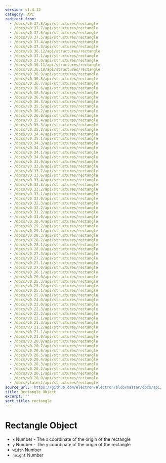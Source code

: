 ```yaml
---
version: v1.4.12
category: API
redirect_from:
  - /docs/v0.37.8/api/structures/rectangle
  - /docs/v0.37.7/api/structures/rectangle
  - /docs/v0.37.6/api/structures/rectangle
  - /docs/v0.37.5/api/structures/rectangle
  - /docs/v0.37.4/api/structures/rectangle
  - /docs/v0.37.3/api/structures/rectangle
  - /docs/v0.36.12/api/structures/rectangle
  - /docs/v0.37.1/api/structures/rectangle
  - /docs/v0.37.0/api/structures/rectangle
  - /docs/v0.36.11/api/structures/rectangle
  - /docs/v0.36.10/api/structures/rectangle
  - /docs/v0.36.9/api/structures/rectangle
  - /docs/v0.36.8/api/structures/rectangle
  - /docs/v0.36.7/api/structures/rectangle
  - /docs/v0.36.6/api/structures/rectangle
  - /docs/v0.36.5/api/structures/rectangle
  - /docs/v0.36.4/api/structures/rectangle
  - /docs/v0.36.3/api/structures/rectangle
  - /docs/v0.35.5/api/structures/rectangle
  - /docs/v0.36.2/api/structures/rectangle
  - /docs/v0.36.0/api/structures/rectangle
  - /docs/v0.35.4/api/structures/rectangle
  - /docs/v0.35.3/api/structures/rectangle
  - /docs/v0.35.2/api/structures/rectangle
  - /docs/v0.34.4/api/structures/rectangle
  - /docs/v0.35.1/api/structures/rectangle
  - /docs/v0.34.3/api/structures/rectangle
  - /docs/v0.34.2/api/structures/rectangle
  - /docs/v0.34.1/api/structures/rectangle
  - /docs/v0.34.0/api/structures/rectangle
  - /docs/v0.33.9/api/structures/rectangle
  - /docs/v0.33.8/api/structures/rectangle
  - /docs/v0.33.7/api/structures/rectangle
  - /docs/v0.33.6/api/structures/rectangle
  - /docs/v0.33.4/api/structures/rectangle
  - /docs/v0.33.3/api/structures/rectangle
  - /docs/v0.33.2/api/structures/rectangle
  - /docs/v0.33.1/api/structures/rectangle
  - /docs/v0.33.0/api/structures/rectangle
  - /docs/v0.32.3/api/structures/rectangle
  - /docs/v0.32.2/api/structures/rectangle
  - /docs/v0.31.2/api/structures/rectangle
  - /docs/v0.31.0/api/structures/rectangle
  - /docs/v0.30.4/api/structures/rectangle
  - /docs/v0.29.2/api/structures/rectangle
  - /docs/v0.29.1/api/structures/rectangle
  - /docs/v0.28.3/api/structures/rectangle
  - /docs/v0.28.2/api/structures/rectangle
  - /docs/v0.28.1/api/structures/rectangle
  - /docs/v0.28.0/api/structures/rectangle
  - /docs/v0.27.3/api/structures/rectangle
  - /docs/v0.27.2/api/structures/rectangle
  - /docs/v0.27.1/api/structures/rectangle
  - /docs/v0.27.0/api/structures/rectangle
  - /docs/v0.26.1/api/structures/rectangle
  - /docs/v0.26.0/api/structures/rectangle
  - /docs/v0.25.3/api/structures/rectangle
  - /docs/v0.25.2/api/structures/rectangle
  - /docs/v0.25.1/api/structures/rectangle
  - /docs/v0.25.0/api/structures/rectangle
  - /docs/v0.24.0/api/structures/rectangle
  - /docs/v0.23.0/api/structures/rectangle
  - /docs/v0.22.3/api/structures/rectangle
  - /docs/v0.22.2/api/structures/rectangle
  - /docs/v0.22.1/api/structures/rectangle
  - /docs/v0.21.3/api/structures/rectangle
  - /docs/v0.21.2/api/structures/rectangle
  - /docs/v0.21.1/api/structures/rectangle
  - /docs/v0.21.0/api/structures/rectangle
  - /docs/v0.20.8/api/structures/rectangle
  - /docs/v0.20.7/api/structures/rectangle
  - /docs/v0.20.6/api/structures/rectangle
  - /docs/v0.20.5/api/structures/rectangle
  - /docs/v0.20.4/api/structures/rectangle
  - /docs/v0.20.3/api/structures/rectangle
  - /docs/v0.20.2/api/structures/rectangle
  - /docs/v0.20.1/api/structures/rectangle
  - /docs/v0.20.0/api/structures/rectangle
  - /docs/vlatest/api/structures/rectangle
source_url: 'https://github.com/electron/electron/blob/master/docs/api/structures/rectangle.md'
title: Rectangle Object
excerpt: ''
sort_title: rectangle
---
```

# Rectangle Object

*   `x` Number - The x coordinate of the origin of the rectangle
*   `y` Number - The y coordinate of the origin of the rectangle
*   `width` Number
*   `height` Number
